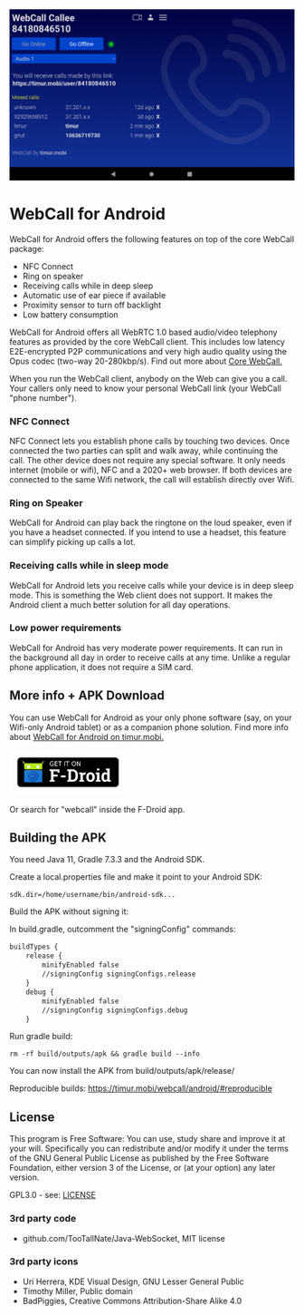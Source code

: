 <div align="center">
  <a href="https://timur.mobi/webcall/android"><img src="WebCall-for-Android.png" alt="WebCall for Android"></a>
</div>

# WebCall for Android

WebCall for Android offers the following features on top of the core WebCall package:

- NFC Connect
- Ring on speaker
- Receiving calls while in deep sleep
- Automatic use of ear piece if available
- Proximity sensor to turn off backlight
- Low battery consumption

WebCall for Android offers all WebRTC 1.0 based audio/video telephony features as provided by the core WebCall client. This includes low latency E2E-encrypted P2P communications and very high audio quality using the Opus codec (two-way 20-280kbp/s). Find out more about [Core WebCall.](https://github.com/mehrvarz/webcall/)


When you run the WebCall client, anybody on the Web can give you a call. Your callers only need to know your personal WebCall link (your WebCall "phone number").

### NFC Connect

NFC Connect lets you establish phone calls by touching two devices. Once connected the two parties can split and walk away, while continuing the call. The other device does not require any special software. It only needs internet (mobile or wifi), NFC and a 2020+ web browser. If both devices are connected to the same Wifi network, the call will establish directly over Wifi.

### Ring on Speaker

WebCall for Android can play back the ringtone on the loud speaker, even if you have a headset connected. If you intend to use a headset, this feature can simplify picking up calls a lot.

### Receiving calls while in sleep mode

WebCall for Android lets you receive calls while your device is in deep sleep mode. This is something the Web client does not support. It makes the Android client a much better solution for all day operations.

### Low power requirements

WebCall for Android has very moderate power requirements. It can run in the background all day in order to receive calls at any time. Unlike a regular phone application, it does not require a SIM card.

## More info + APK Download

You can use WebCall for Android as your only phone software (say, on your Wifi-only Android tablet) or as a companion phone solution. Find more info about [WebCall for Android on timur.mobi.](https://timur.mobi/webcall/android)

[<img src="get-it-on-fdroid.png"
     alt="Get it on F-Droid"
     height="80">](https://f-droid.org/packages/timur.webcall.callee/)

Or search for "webcall" inside the F-Droid app.

## Building the APK

You need Java 11, Gradle 7.3.3 and the Android SDK.

Create a local.properties file and make it point to your Android SDK:

```
sdk.dir=/home/username/bin/android-sdk...
```
Build the APK without signing it:

In build.gradle, outcomment the "signingConfig" commands:

```
buildTypes {
    release {
        minifyEnabled false
        //signingConfig signingConfigs.release
    }
    debug {
        minifyEnabled false
        //signingConfig signingConfigs.debug
    }
```

Run gradle build:

```
rm -rf build/outputs/apk && gradle build --info
```

You can now install the APK from build/outputs/apk/release/

Reproducible builds: https://timur.mobi/webcall/android/#reproducible


## License

This program is Free Software: You can use, study share and improve it at your will. Specifically you can redistribute and/or modify it under the terms of the GNU General Public License as published by the Free Software Foundation, either version 3 of the License, or (at your option) any later version.

GPL3.0 - see: [LICENSE](LICENSE)

### 3rd party code

- github.com/TooTallNate/Java-WebSocket, MIT license

### 3rd party icons

- Uri Herrera, KDE Visual Design, GNU Lesser General Public
- Timothy Miller, Public domain
- BadPiggies, Creative Commons Attribution-Share Alike 4.0



